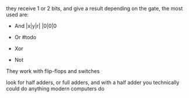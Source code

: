 they receive 1 or 2 bits, and give a result depending on the gate, the most used are:

- And
|x|y|r|
|0|0|0
- Or
#todo 
- Xor

- Not


They work with flip-flops and switches

look for half adders, or full adders, and with a half adder you technically could do anything modern computers do 